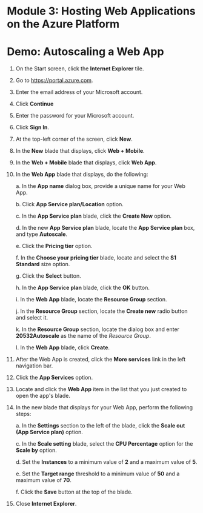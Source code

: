 # Module 3: Hosting Web Applications on the Azure Platform

# Demo: Autoscaling a Web App

1.  On the Start screen, click the **Internet Explorer** tile.

1.  Go to https://portal.azure.com.

1.  Enter the email address of your Microsoft account.

1.  Click **Continue**

1.  Enter the password for your Microsoft account.

1.  Click **Sign In**.

1.  At the top-left corner of the screen, click **New**.

1.  In the **New** blade that displays, click **Web + Mobile**.

1.	In the **Web + Mobile** blade that displays, click **Web App**.

1.  In the **Web App** blade that displays, do the following:

	a.  In the **App name** dialog box, provide a unique name for your Web App.

	b.  Click **App Service plan/Location** option.

	c.  In the **App Service plan** blade, click the **Create New** option.

	d.	In the new **App Service plan** blade, locate the **App Service plan** box, and type **Autoscale**.

	e.	Click the **Pricing tier** option.

	f.  In the **Choose your pricing tier** blade, locate and select the **S1 Standard** size option.

	g.	Click the **Select** button.

	h.	In the **App Service plan** blade, click the **OK** button.

	i. 	In the **Web App** blade, locate the **Resource Group** section.

	j.	In the **Resource Group** section, locate the **Create new** radio button and select it.

	k. 	In the **Resource Group** section, locate the dialog box and enter **20532Autoscale** as the name of the *Resource Group*.

	l.  In the **Web App** blade, click **Create**.

1.  After the Web App is created, click the **More services** link in the left navigation bar.

1.	Click the **App Services** option.

1.	Locate and click the **Web App** item in the list that you just created to open the app's blade.

1.  In the new blade that displays for your Web App, perform the following steps:

	a.  In the **Settings** section to the left of the blade, click the **Scale out (App Service plan)** option.

	c.  In the **Scale setting** blade, select the **CPU Percentage** option for the **Scale by** option.

	d.  Set the **Instances** to a minimum value of **2** and a maximum value of **5**.

	e.  Set the **Target range** threshold to a minimum value of **50** and a maximum value of **70**.

	f.  Click the **Save** button at the top of the blade.

1.  Close **Internet Explorer**.
